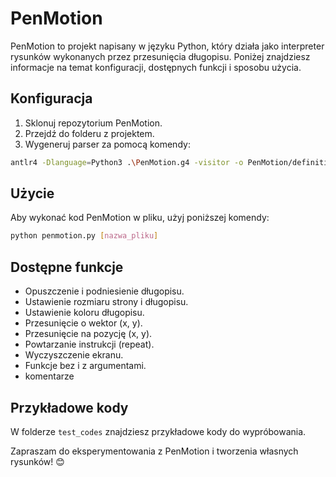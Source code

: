 # PenMotion

PenMotion to projekt napisany w języku Python, który działa jako interpreter rysunków wykonanych przez przesunięcia długopisu. Poniżej znajdziesz informacje na temat konfiguracji, dostępnych funkcji i sposobu użycia.

## Konfiguracja

1. Sklonuj repozytorium PenMotion.
2. Przejdź do folderu z projektem.
3. Wygeneruj parser za pomocą komendy:
```bash
antlr4 -Dlanguage=Python3 .\PenMotion.g4 -visitor -o PenMotion/definitions/antlr

```


## Użycie
Aby wykonać kod PenMotion w pliku, użyj poniższej komendy:
```bash
python penmotion.py [nazwa_pliku]
```
## Dostępne funkcje

- Opuszczenie i podniesienie długopisu.
- Ustawienie rozmiaru strony i długopisu.
- Ustawienie koloru długopisu.
- Przesunięcie o wektor (x, y).
- Przesunięcie na pozycję (x, y).
- Powtarzanie instrukcji (repeat).
- Wyczyszczenie ekranu.
- Funkcje bez i z argumentami.
- komentarze

## Przykładowe kody

W folderze `test_codes` znajdziesz przykładowe kody do wypróbowania.

Zapraszam do eksperymentowania z PenMotion i tworzenia własnych rysunków! 😊
